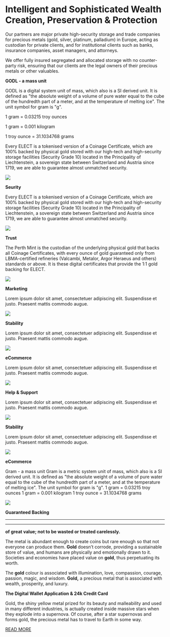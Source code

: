 # Intelligent and Sophisticated Wealth Creation, Preservation & Protection​

Our partners are major private high-security storage and trade companies for precious metals (gold, silver, platinum, palladium) in Europe, acting as custodian for private clients, and for institutional clients such as banks, insurance companies, asset managers, and attorneys.

We offer fully insured segregated and allocated storage with no counter-party risk, ensuring that our clients are the legal owners of their precious metals or other valuables.&#x20;

**GODL - a mass unit**

GODL is a digital system unit of mass, which also is a SI derived unit. It is defined as "the absolute weight of a volume of pure water equal to the cube of the hundredth part of a meter, and at the temperature of melting ice". The unit symbol for gram is "g".

1 gram = 0.03215 troy ounces

1 gram = 0.001 kilogram

1 troy ounce = 31.1034768 grams



Every ELECT is a tokenised version of a Coinage Certificate, which are 100% backed by physical gold stored with our high-tech and high-security storage facilities (Security Grade 10) located in the Principality of Liechtenstein, a sovereign state between Switzerland and Austria since 1719, we are able to guarantee almost unmatched security.

![](https://www.lydus.co/wp-content/uploads/2020/11/shield-1.png)

**Seurity**

Every ELECT is a tokenised version of a Coinage Certificate, which are 100% backed by physical gold stored with our high-tech and high-security storage facilities (Security Grade 10) located in the Principality of Liechtenstein, a sovereign state between Switzerland and Austria since 1719, we are able to guarantee almost unmatched security.

![](https://www.lydus.co/wp-content/uploads/2020/11/honesty.png)

**Trust**

The Perth Mint is the custodian of the underlying physical gold that backs all Coinage Certificates, with every ounce of gold guaranteed only from LBMA-certified refineries (Valcambi, Metalor, Argor Heraeus and others) standards or above. It is these digital certificates that provide the 1:1 gold backing for ELECT.

![](https://www.lydus.co/wp-content/uploads/2020/11/key.png)

**Marketing**

Lorem ipsum dolor sit amet, consectetuer adipiscing elit. Suspendisse et justo. Praesent mattis commodo augue.

![](https://www.lydus.co/wp-content/uploads/2020/11/balance.png)

**Stability**

Lorem ipsum dolor sit amet, consectetuer adipiscing elit. Suspendisse et justo. Praesent mattis commodo augue.

![](https://www.lydus.co/wp-content/uploads/2020/11/stock-market.png)

**eCommerce**

Lorem ipsum dolor sit amet, consectetuer adipiscing elit. Suspendisse et justo. Praesent mattis commodo augue.

![](https://www.lydus.co/wp-content/uploads/2020/11/maps-and-flags.png)

**Help & Support**

Lorem ipsum dolor sit amet, consectetuer adipiscing elit. Suspendisse et justo. Praesent mattis commodo augue.

![](https://www.lydus.co/wp-content/uploads/2020/11/approved.png)

**Stability**

Lorem ipsum dolor sit amet, consectetuer adipiscing elit. Suspendisse et justo. Praesent mattis commodo augue.

![](https://www.lydus.co/wp-content/uploads/2020/11/dollars-money-bag-on-a-hand.png)

**eCommerce**

Gram - a mass unit Gram is a metric system unit of mass, which also is a SI derived unit. It is defined as "the absolute weight of a volume of pure water equal to the cube of the hundredth part of a meter, and at the temperature of melting ice". The unit symbol for gram is "g". 1 gram = 0.03215 troy ounces 1 gram = 0.001 kilogram 1 troy ounce = 31.1034768 grams

![](https://www.lydus.co/wp-content/uploads/2020/11/safe.png)

**Guaranteed Backing**

****

****

**of great value; not to be wasted or treated carelessly.**

The metal is abundant enough to create coins but rare enough so that not everyone can produce them. **Gold** doesn’t corrode, providing a sustainable store of value, and humans are physically and emotionally drawn to it. Societies and economies have placed value on **gold**, thus perpetuating its worth.

The **gold** colour is associated with illumination, love, compassion, courage, passion, magic, and wisdom. **Gold,** a precious metal that is associated with wealth, prosperity, and luxury.





**The Digital Wallet Application & 24k Credit Card**

Gold, the shiny yellow metal prized for its beauty and malleability and used in many different industries, is actually created inside massive stars when they explode into a supernova. Of course, after a star supernovas and forms gold, the precious metal has to travel to Earth in some way.

[READ MORE](https://www.lydus.co/#)
